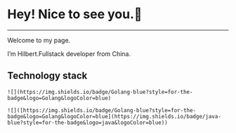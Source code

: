 # Hey! Nice to see you.👋

---

Welcome to my page.

I’m Hilbert.Fullstack developer from China.

## Technology stack
`![](https://img.shields.io/badge/Golang-blue?style=for-the-badge&logo=Golang&logoColor=blue)`

`![]([https://img.shields.io/badge/Golang-blue?style=for-the-badge&logo=Golang&logoColor=blue](https://img.shields.io/badge/java-blue?style=for-the-badge&logo=java&logoColor=blue))`
